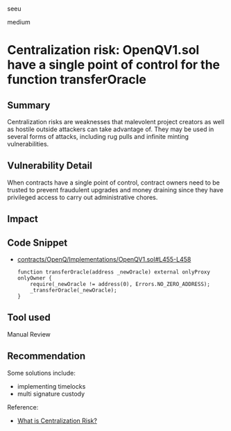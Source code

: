 seeu

medium

# Centralization risk: OpenQV1.sol have a single point of control for the function transferOracle

## Summary

Centralization risks are weaknesses that malevolent project creators as well as hostile outside attackers can take advantage of. They may be used in several forms of attacks, including rug pulls and infinite minting vulnerabilities.

## Vulnerability Detail

When contracts have a single point of control, contract owners need to be trusted to prevent fraudulent upgrades and money draining since they have privileged access to carry out administrative chores.

## Impact

## Code Snippet

- [contracts/OpenQ/Implementations/OpenQV1.sol#L455-L458](https://github.com/sherlock-audit/2023-02-openq-seeu-inspace/tree/main/contracts/OpenQ/Implementations/OpenQV1.sol#L455-L458)
  ```Solidity
  function transferOracle(address _newOracle) external onlyProxy onlyOwner {
      require(_newOracle != address(0), Errors.NO_ZERO_ADDRESS);
      _transferOracle(_newOracle);
  }
  ```

## Tool used

Manual Review

## Recommendation

Some solutions include:
- implementing timelocks
- multi signature custody

Reference:
- [What is Centralization Risk?](https://certik.medium.com/what-is-centralization-risk-41cf848f5a74)